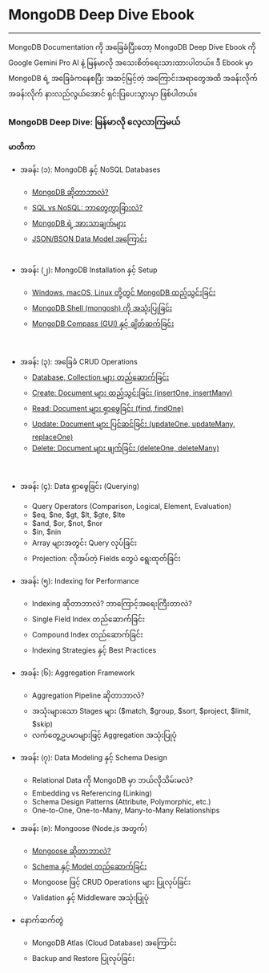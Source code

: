 # MongoDB Deep Dive Ebook
---
MongoDB Documentation ကို အခြေခံပြီးတော့ MongoDB Deep Dive Ebook ကို Google Gemini Pro AI နဲ့ မြန်မာလို အသေးစိတ်ရေးသားထားပါတယ်။ ဒီ Ebook မှာ MongoDB ရဲ့ အခြေခံကနေစပြီး အဆင့်မြင့်တဲ့ အကြောင်းအရာတွေအထိ အခန်းလိုက်အခန်းလိုက် နားလည်လွယ်အောင် ရှင်းပြပေးသွားမှာ ဖြစ်ပါတယ်။

### MongoDB Deep Dive: မြန်မာလို လေ့လာကြမယ်
**မာတိကာ**
- အခန်း (၁): MongoDB နှင့် NoSQL Databases
    - [MongoDB ဆိုတာဘာလဲ?](/Chapter1.md)
    - [SQL vs NoSQL: ဘာတွေကွာခြားလဲ?](https://github.com/sc3p73r-it/mongodb-ebook/blob/main/Chapter1.md#sql-vs-nosql-%E1%80%98%E1%80%AC%E1%80%90%E1%80%BD%E1%80%B1%E1%80%80%E1%80%BD%E1%80%AC%E1%80%81%E1%80%BC%E1%80%AC%E1%80%B8%E1%80%9C%E1%80%B2)
    - [MongoDB ရဲ့ အားသာချက်များ](https://github.com/sc3p73r-it/mongodb-ebook/blob/main/Chapter1.md#mongodb-%E1%80%9B%E1%80%B2%E1%80%B7-%E1%80%A1%E1%80%AC%E1%80%B8%E1%80%9E%E1%80%AC%E1%80%81%E1%80%BB%E1%80%80%E1%80%BA%E1%80%99%E1%80%BB%E1%80%AC%E1%80%B8)
    - [JSON/BSON Data Model အကြောင်း](https://github.com/sc3p73r-it/mongodb-ebook/blob/main/Chapter1.md#jsonbson-data-model-%E1%80%A1%E1%80%80%E1%80%BC%E1%80%B1%E1%80%AC%E1%80%84%E1%80%BA%E1%80%B8) 
  <br>

- အခန်း (၂): MongoDB Installation နှင့် Setup
  - [Windows, macOS, Linux တို့တွင် MongoDB ထည့်သွင်းခြင်း](/Chapter2.md)
  - [MongoDB Shell (mongosh) ကို အသုံးပြုခြင်း](https://github.com/sc3p73r-it/mongodb-ebook/blob/main/Chapter2.md#mongodb-shell-mongosh-%E1%80%80%E1%80%AD%E1%80%AF-%E1%80%A1%E1%80%9E%E1%80%AF%E1%80%B6%E1%80%B8%E1%80%95%E1%80%BC%E1%80%AF%E1%80%81%E1%80%BC%E1%80%84%E1%80%BA%E1%80%B8)
  - [MongoDB Compass (GUI) နှင့် ချိတ်ဆက်ခြင်း](https://github.com/sc3p73r-it/mongodb-ebook/blob/main/Chapter2.md#mongodb-compass-gui-%E1%80%94%E1%80%BE%E1%80%84%E1%80%B7%E1%80%BA-%E1%80%81%E1%80%BB%E1%80%AD%E1%80%90%E1%80%BA%E1%80%86%E1%80%80%E1%80%BA%E1%80%81%E1%80%BC%E1%80%84%E1%80%BA%E1%80%B8)

<br>

- အခန်း (၃): အခြေခံ CRUD Operations
  - [Database, Collection များ တည်ဆောက်ခြင်း](/Chapter3.md)
  - [Create: Document များ ထည့်သွင်းခြင်း (insertOne, insertMany)](https://github.com/sc3p73r-it/mongodb-ebook/blob/main/Chapter3.md#create-document-%E1%80%99%E1%80%BB%E1%80%AC%E1%80%B8%E1%80%91%E1%80%8A%E1%80%BA%E1%80%B7%E1%80%9E%E1%80%BD%E1%80%84%E1%80%BA%E1%80%B8%E1%80%81%E1%80%BC%E1%80%84%E1%80%BA%E1%80%B8)
  - [Read: Document များ ရှာဖွေခြင်း (find, findOne)](https://github.com/sc3p73r-it/mongodb-ebook/blob/main/Chapter3.md#read-document-%E1%80%99%E1%80%BB%E1%80%AC%E1%80%B8-%E1%80%9B%E1%80%BE%E1%80%AC%E1%80%96%E1%80%BD%E1%80%B1%E1%80%81%E1%80%BC%E1%80%84%E1%80%BA%E1%80%B8)
  - [Update: Document များ ပြင်ဆင်ခြင်း (updateOne, updateMany, replaceOne)](https://github.com/sc3p73r-it/mongodb-ebook/blob/main/Chapter3.md#update-document-%E1%80%99%E1%80%BB%E1%80%AC%E1%80%B8%E1%80%95%E1%80%BC%E1%80%84%E1%80%BA%E1%80%86%E1%80%84%E1%80%BA%E1%80%81%E1%80%BC%E1%80%84%E1%80%BA%E1%80%B8)
  - [Delete: Document များ ဖျက်ခြင်း (deleteOne, deleteMany)](https://github.com/sc3p73r-it/mongodb-ebook/blob/main/Chapter3.md#delete-document-%E1%80%99%E1%80%BB%E1%80%AC%E1%80%B8%E1%80%96%E1%80%BB%E1%80%80%E1%80%BA%E1%80%81%E1%80%BC%E1%80%84%E1%80%BA%E1%80%B8)

<br>

- အခန်း (၄): Data ရှာဖွေခြင်း (Querying)
  - Query Operators (Comparison, Logical, Element, Evaluation)
  - $eq, $ne, $gt, $lt, $gte, $lte
  - $and, $or, $not, $nor
  - $in, $nin
  - Array များအတွင်း Query လုပ်ခြင်း
  - Projection: လိုအပ်တဲ့ Fields တွေပဲ ရွေးထုတ်ခြင်း

- အခန်း (၅): Indexing for Performance
  - Indexing ဆိုတာဘာလဲ? ဘာကြောင့်အရေးကြီးတာလဲ?
  - Single Field Index တည်ဆောက်ခြင်း
  - Compound Index တည်ဆောက်ခြင်း
  - Indexing Strategies နှင့် Best Practices

- အခန်း (၆): Aggregation Framework
  - Aggregation Pipeline ဆိုတာဘာလဲ?
  - အသုံးများသော Stages များ ($match, $group, $sort, $project, $limit, $skip)
  - လက်တွေ့ဥပမာများဖြင့် Aggregation အသုံးပြုပုံ

- အခန်း (၇): Data Modeling နှင့် Schema Design
  - Relational Data ကို MongoDB မှာ ဘယ်လိုသိမ်းမလဲ?
  - Embedding vs Referencing (Linking)
  - Schema Design Patterns (Attribute, Polymorphic, etc.)
  - One-to-One, One-to-Many, Many-to-Many Relationships

- အခန်း (၈): Mongoose (Node.js အတွက်)
  - [Mongoose ဆိုတာဘာလဲ?](/Chapter8.md)
  - [Schema နှင့် Model တည်ဆောက်ခြင်း]()
  - Mongoose ဖြင့် CRUD Operations များ ပြုလုပ်ခြင်း
  - Validation နှင့် Middleware အသုံးပြုပုံ

- နောက်ဆက်တွဲ
  - MongoDB Atlas (Cloud Database) အကြောင်း
  - Backup and Restore ပြုလုပ်ခြင်း